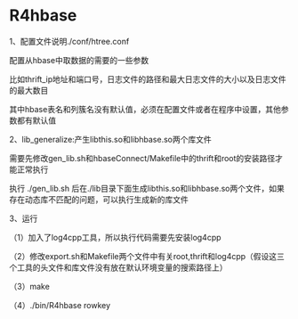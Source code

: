 # R4hbase
1、配置文件说明./conf/htree.conf

配置从hbase中取数据的需要的一些参数

比如thrift_ip地址和端口号，日志文件的路径和最大日志文件的大小以及日志文件的最大数目

其中hbase表名和列簇名没有默认值，必须在配置文件或者在程序中设置，其他参数都有默认值



2、lib_generalize:产生libthis.so和libhbase.so两个库文件

需要先修改gen_lib.sh和hbaseConnect/Makefile中的thrift和root的安装路径才能正常执行

执行 ./gen_lib.sh 后在./lib目录下面生成libthis.so和libhbase.so两个文件，如果存在动态库不匹配的问题，可以执行生成新的库文件



3、运行

（1）加入了log4cpp工具，所以执行代码需要先安装log4cpp

（2）修改export.sh和Makefile两个文件中有关root,thrift和log4cpp（假设这三个工具的头文件和库文件没有放在默认环境变量的搜索路径上）

（3）make

（4）./bin/R4hbase rowkey
